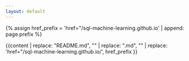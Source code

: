 ```yaml
---
layout: default
---
```


<script>
    document.getElementsByClassName('site-title')[0].innerHTML = "<img src='/sql-machine-learning.github.io/assets/sqlflow-logo.svg' style='height: 30px' />"
</script>

<style>
a {color: #1BA2FF}
</style>

{% assign href_prefix = 'href="/sql-machine-learning.github.io' | append: page.prefix %}

{{content | replace: "README.md", "" | replace: ".md", "" | replace: 'href="/sql-machine-learning.github.io/', href_prefix }}


